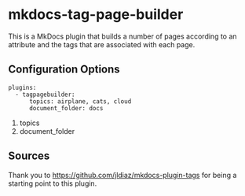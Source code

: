 # mkdocs-tag-page-builder

This is a MkDocs plugin that builds a number of pages according to an attribute and the tags that are associated with each page.

## Configuration Options
```
plugins:
  - tagpagebuilder:
      topics: airplane, cats, cloud
      document_folder: docs
```

1. topics
2. document_folder

## Sources

Thank you to https://github.com/jldiaz/mkdocs-plugin-tags for being a starting point to this plugin.
